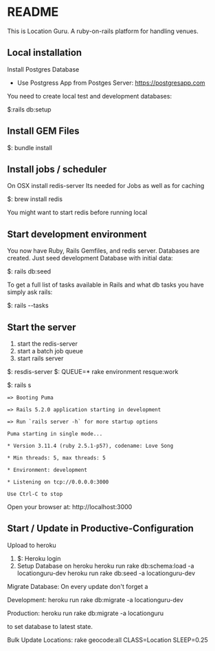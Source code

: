 # README

This is Location Guru.
A ruby-on-rails platform for handling venues.

Local installation
------------------
Install Postgres Database
 * Use Postgress App from Postges Server: https://postgresapp.com

You need to create local test and development databases:

$:rails db:setup

Install GEM Files
-----------------
$: bundle install

Install jobs / scheduler
------------------------
On OSX install redis-server
Its needed for Jobs as well as for caching

$: brew install redis

You might want to start redis before running local

Start development environment
-----------------------------
You now have Ruby, Rails Gemfiles, and redis server.
Databases are created.
Just seed development Database with initial data:

$: rails db:seed

To get a full list of tasks available in Rails and what db tasks you have simply ask rails:

$: rails --tasks

Start the server
------------------
1. start the redis-server
2. start a batch job queue
3. start rails server

$: resdis-server
$: QUEUE=* rake environment resque:work

$: rails s

    => Booting Puma

    => Rails 5.2.0 application starting in development

    => Run `rails server -h` for more startup options

    Puma starting in single mode...

    * Version 3.11.4 (ruby 2.5.1-p57), codename: Love Song

    * Min threads: 5, max threads: 5

    * Environment: development

    * Listening on tcp://0.0.0.0:3000

    Use Ctrl-C to stop

Open your browser at: http://localhost:3000


Start / Update in Productive-Configuration
------------------------------------------
Upload to heroku
1. $: Heroku login
2. Setup Database on heroku
    heroku run rake db:schema:load -a locationguru-dev
    heroku run rake db:seed -a locationguru-dev

Migrate Database:
On every update don't forget a

Development:
  heroku run rake db:migrate -a locationguru-dev

Production:
  heroku run rake db:migrate -a locationguru

to set database to latest state.

Bulk Update Locations:
  rake geocode:all CLASS=Location SLEEP=0.25
